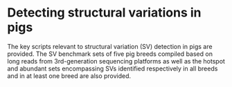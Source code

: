 **Detecting structural variations in pigs**
====
The key scripts relevant to structural variation (SV) detection in pigs are provided. The SV benchmark sets of five pig breeds compiled based on long reads from 3rd-generation sequencing platforms as well as the hotspot and abundant sets encompassing SVs identified respectively in all breeds and in at least one breed are also provided.

